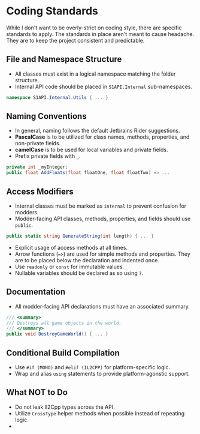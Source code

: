 # Coding Standards
While I don't want to be overly-strict on coding style, there are specific standards to apply.
The standards in place aren't meant to cause headache.
They are to keep the project consistent and predictable.

## File and Namespace Structure
* All classes must exist in a logical namespace matching the folder structure.
* Internal API code should be placed in `S1API.Internal` sub-namespaces.
```C#
namespace S1API.Internal.Utils { ... }
```

## Naming Conventions
* In general, naming follows the default Jetbrains Rider suggestions.
* **PascalCase** is to be utilized for class names, methods, properties, and non-private fields.
* **camelCase** is to be used for local variables and private fields.
* Prefix private fields with `_`.
```C#
private int _myInteger;
public float AddFloats(float floatOne, float floatTwo) => ...
```

## Access Modifiers
* Internal classes must be marked as `internal` to prevent confusion for modders.
* Modder-facing API classes, methods, properties, and fields should use `public`.
```C#
public static string GenerateString(int length) { ... }
```
* Explicit usage of access methods at all times.
* Arrow functions (`=>`) are used for simple methods and properties. They are to be placed below the declaration and indented once.
* Use `readonly` or `const` for immutable values.
* Nullable variables should be declared as so using `?`.

## Documentation
* All modder-facing API declarations must have an associated summary.
```C#
/// <summary>
/// Destroys all game objects in the world.
/// </summary>
public void DestroyGameWorld() { ... }
```

## Conditional Build Compilation
* Use `#if (MONO)` and `#elif (IL2CPP)` for platform-specific logic.
* Wrap and alias `using` statements to provide platform-agonstic support.


## What **NOT** to Do
* Do not leak Il2Cpp types across the API.
* Utilize `CrossType` helper methods when possible instead of repeating logic.
* 